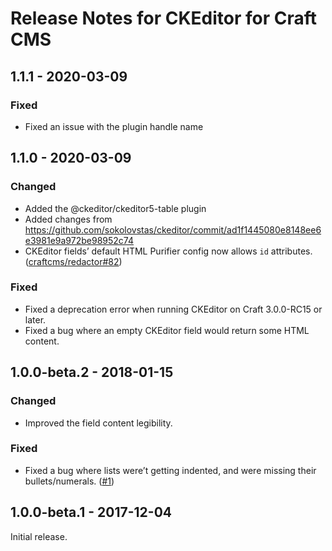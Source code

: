 # Release Notes for CKEditor for Craft CMS

## 1.1.1 - 2020-03-09

### Fixed
- Fixed an issue with the plugin handle name

## 1.1.0 - 2020-03-09

### Changed
- Added the @ckeditor/ckeditor5-table plugin
- Added changes from https://github.com/sokolovstas/ckeditor/commit/ad1f1445080e8148ee6e3981e9a972be98952c74
- CKEditor fields’ default HTML Purifier config now allows `id` attributes. ([craftcms/redactor#82](https://github.com/craftcms/redactor/issues/82))

### Fixed
- Fixed a deprecation error when running CKEditor on Craft 3.0.0-RC15 or later.
- Fixed a bug where an empty CKEditor field would return some HTML content.

## 1.0.0-beta.2 - 2018-01-15

### Changed
- Improved the field content legibility.

### Fixed
- Fixed a bug where lists were’t getting indented, and were missing their bullets/numerals. ([#1](https://github.com/craftcms/ckeditor/issues/1))

## 1.0.0-beta.1 - 2017-12-04

Initial release.
